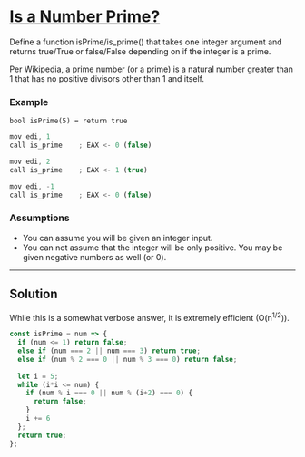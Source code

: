 # [Is a Number Prime?](https://www.codewars.com/kata/is-a-number-prime/javascript)

Define a function isPrime/is_prime() that takes one integer argument and returns true/True or false/False depending on if the integer is a prime.

Per Wikipedia, a prime number (or a prime) is a natural number greater than 1 that has no positive divisors other than 1 and itself.

### Example
`bool isPrime(5) = return true`
```js 
mov edi, 1
call is_prime    ; EAX <- 0 (false)

mov edi, 2
call is_prime    ; EAX <- 1 (true)

mov edi, -1
call is_prime    ; EAX <- 0 (false)
```

### Assumptions
* You can assume you will be given an integer input.
* You can not assume that the integer will be only positive. You may be given negative numbers as well (or 0).



-------------------------------------------------------------------------
## Solution
While this is a somewhat verbose answer, it is extremely efficient (O(n<sup>1/2</sup>)).
```js
const isPrime = num => {
  if (num <= 1) return false;
  else if (num === 2 || num === 3) return true;
  else if (num % 2 === 0 || num % 3 === 0) return false;
 
  let i = 5;
  while (i*i <= num) {
    if (num % i === 0 || num % (i+2) === 0) {
      return false;
    }
    i += 6
  };
  return true;
};
```